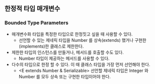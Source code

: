 ## 한정적 타입 매개변수
### Bounded Type Parameters

- 매개변수화 타입을 특정한 타입으로 한정짓고 싶을 때 사용할 수 있다.
    - <E extends Number> 선언할 수 있는 제네릭 타입을 Number 를 상속(extends) 했거나 구현한(implements)한 클래스로 제한한다.
- 제한한 타입의 인스턴스를 만들거나, 메서드를 호출할 수도 있다. 
  - <E extends Number> Number 타입이 제공하는 메서드를 사용할 수 있다.
- 다수의 타입으로 한정 할 수 있다. 이 때 클래스 타입을 가장 먼저 선언해야 한다.
  - <E extends Number & Serializable> 선언할 제네릭 타입은 Integer 와 Number 를 모두 상속 또는 구현한 타입이어야 한다.